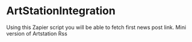# ArtStationIntegration
Using this Zapier script you will be able to fetch first news post link. Mini version of Artstation Rss
